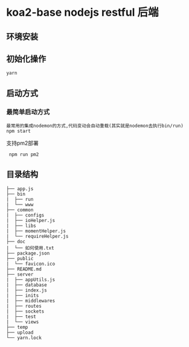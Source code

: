 # koa2-base  nodejs restful 后端
 
## 环境安装 
## 初始化操作
```
yarn 
``` 
## 启动方式

### 最简单启动方式 
```
最常用的集成nodemon的方式,代码变动会自动重载(其实就是nodemon去执行bin/run)
npm start 
```
支持pm2部署

```
 npm run pm2 
``` 
## 目录结构

```  
├── app.js
├── bin
|  ├── run
|  └── www
├── common
|  ├── configs
|  ├── ioHelper.js
|  ├── libs
|  ├── momentHelper.js
|  └── requireHelper.js
├── doc
|  └── 如何使用.txt
├── package.json
├── public
|  └── favicon.ico
├── README.md
├── server
|  ├── appUtils.js
|  ├── database
|  ├── index.js
|  ├── inits
|  ├── middlewares
|  ├── routes
|  ├── sockets
|  ├── test
|  └── views
├── temp 
├── upload 
└── yarn.lock
```
 